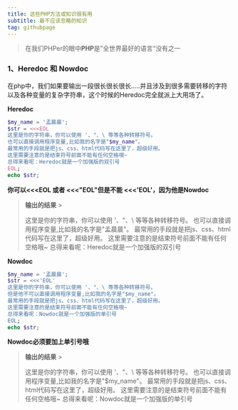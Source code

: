 ```yaml
---
title: 这些PHP方法或知识很有用
subtitle: 最不应该忽略的知识
tag: githubpage
---
```


> 在我们PHPer的眼中**PHP**是”全世界最好的语言“没有之一

### 1、Heredoc 和 Nowdoc

在php中，我们如果要输出一段很长很长很长.....并且涉及到很多需要转移的字符以及各种变量的复杂字符串，这个时候的Heredoc完全就派上大用场了。

**Heredoc**

```php
$my_name = '孟晨晨';
$str = <<<EOL
这里是你的字符串，你可以使用 '、"、\ 等等各种转移符号。
也可以直接调用程序变量,比如我的名字是"$my_name"。
最常用的手段就是把js、css、html代码写在这里了，超级好用。
这里需要注意的是结束符号前面不能有任何空格哦~
总得来看呢：Heredoc就是一个加强版的双引号
EOL;
echo $str;
```

**你可以<<<EOL 或者 <<<"EOL"但是不能 <<<'EOL'，因为他是Nowdoc**

>**输出的结果** >
>
>这里是你的字符串，你可以使用 '、"、\ 等等各种转移符号。
>也可以直接调用程序变量,比如我的名字是"孟晨晨"。
>最常用的手段就是把js、css、html代码写在这里了，超级好用。
>这里需要注意的是结束符号前面不能有任何空格哦~
>总得来看呢：Heredoc就是一个加强版的双引号

**Nowdoc**

```php
$my_name = '孟晨晨';
$str = <<<'EOL'
这里是你的字符串，你可以使用 '、"、\ 等等各种转移符号。
但是他不可以直接调用程序变量,比如我的名字是"$my_name"。
最常用的手段就是把js、css、html代码写在这里了，超级好用。
这里需要注意的是结束符号前面不能有任何空格哦~
总得来看呢：Nowdoc就是一个加强版的单引号
EOL;
echo $str;
```

**Nowdoc必须要加上单引号哦**

> **输出的结果** >
>
> 这里是你的字符串，你可以使用 '、"、\ 等等各种转移符号。
> 也可以直接调用程序变量,比如我的名字是"$my_name"。
> 最常用的手段就是把js、css、html代码写在这里了，超级好用。
> 这里需要注意的是结束符号前面不能有任何空格哦~
> 总得来看呢：Nowdoc就是一个加强版的单引号